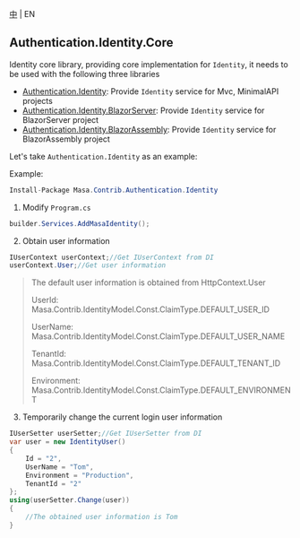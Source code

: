 [中](README.zh-CN.md) | EN

## Authentication.Identity.Core

Identity core library, providing core implementation for `Identity`, it needs to be used with the following three libraries

* [Authentication.Identity](../Masa.Contrib.Authentication.Identity/README.zh-CN.md): Provide `Identity` service for Mvc, MinimalAPI projects
* [Authentication.Identity.BlazorServer](../Masa.Contrib.Authentication.Identity.BlazorServer/README.zh-CN.md): Provide `Identity` service for BlazorServer project
* [Authentication.Identity.BlazorAssembly](../Masa.Contrib.Authentication.Identity.BlazorWebAssembly/README.zh-CN.md): Provide `Identity` service for BlazorAssembly project

Let's take `Authentication.Identity` as an example:

Example:

``` C#
Install-Package Masa.Contrib.Authentication.Identity
```

1. Modify `Program.cs`

``` C#
builder.Services.AddMasaIdentity();
```

2. Obtain user information

``` C#
IUserContext userContext;//Get IUserContext from DI
userContext.User;//Get user information
```

> The default user information is obtained from HttpContext.User
>
> UserId: Masa.Contrib.IdentityModel.Const.ClaimType.DEFAULT_USER_ID
>
> UserName: Masa.Contrib.IdentityModel.Const.ClaimType.DEFAULT_USER_NAME
>
> TenantId: Masa.Contrib.IdentityModel.Const.ClaimType.DEFAULT_TENANT_ID
>
> Environment: Masa.Contrib.IdentityModel.Const.ClaimType.DEFAULT_ENVIRONMENT

3. Temporarily change the current login user information

``` C#
IUserSetter userSetter;//Get IUserSetter from DI
var user = new IdentityUser()
{
    Id = "2",
    UserName = "Tom",
    Environment = "Production",
    TenantId = "2"
};
using(userSetter.Change(user))
{
    //The obtained user information is Tom
}
```